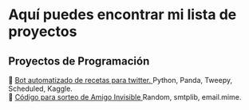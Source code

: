 # Aquí puedes encontrar mi lista de proyectos 


## Proyectos de Programación
🤖 [Bot automatizado de recetas para twitter. ](https://github.com/Andiiencode/recipebot) Python, Panda, Tweepy, Scheduled, Kaggle.  
🎁 [Código para sorteo de Amigo Invisible ](https://github.com/Andiiencode/amiguin) Random, smtplib, email.mime.



